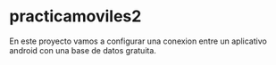 # practicamoviles2
En este proyecto vamos a configurar una conexion entre un aplicativo android con una base de datos gratuita.
